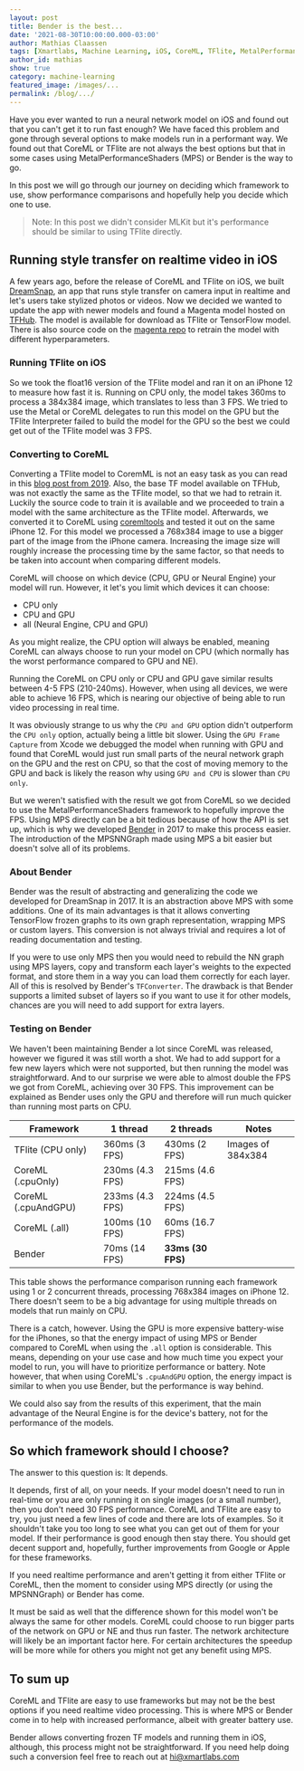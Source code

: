 ```yaml
---
layout: post
title: Bender is the best...
date: '2021-08-30T10:00:00.000-03:00'
author: Mathias Claassen
tags: [Xmartlabs, Machine Learning, iOS, CoreML, TFlite, MetalPerformanceShaders, Bender]
author_id: mathias
show: true
category: machine-learning
featured_image: /images/...
permalink: /blog/.../
---
```


Have you ever wanted to run a neural network model on iOS and found out that you can't get it to run fast enough?
We have faced this problem and gone through several options to make models run in a performant way. We found out that CoreML or TFlite are not always the best options but that in some cases using MetalPerformanceShaders (MPS) or Bender is the way to go.

In this post we will go through our journey on deciding which framework to use, show performance comparisons and hopefully help you decide which one to use.

> Note: In this post we didn't consider MLKit but it's performance should be similar to using TFlite directly.

## Running style transfer on realtime video in iOS
A few years ago, before the release of CoreML and TFlite on iOS, we built [DreamSnap], an app that runs style transfer on camera input in realtime and let's users take stylized photos or videos.
Now we decided we wanted to update the app with newer models and found a Magenta model hosted on [TFHub].
The model is available for download as TFlite or TensorFlow model. There is also source code on the [magenta repo] to retrain the model with different hyperparameters.

### Running TFlite on iOS

So we took the float16 version of the TFlite model and ran it on an iPhone 12 to measure how fast it is. Running on CPU only, the model takes 360ms to process a 384x384 image, which translates to less than 3 FPS. We tried to use the Metal or CoreML delegates to run this model on the GPU but the TFlite Interpreter failed to build the model for the GPU so the best we could get out of the TFlite model was 3 FPS.

### Converting to CoreML
Converting a TFlite model to CoremML is not an easy task as you can read in this [blog post from 2019].
Also, the base TF model available on TFHub, was not exactly the same as the TFlite model, so that we had to retrain it.
Luckily the source code to train it is available and we proceeded to train a model with the same architecture as the TFlite model.
Afterwards, we converted it to CoreML using [coremltools] and tested it out on the same iPhone 12.
For this model we processed a 768x384 image to use a bigger part of the image from the iPhone camera.
Increasing the image size will roughly increase the processing time by the same factor, so that needs to be taken into account when comparing different models.

CoreML will choose on which device (CPU, GPU or Neural Engine) your model will run. However, it let's you limit which devices it can choose:
* CPU only
* CPU and GPU
* all (Neural Engine, CPU and GPU)

As you might realize, the CPU option will always be enabled, meaning CoreML can always choose to run your model on CPU (which normally has the worst performance compared to GPU and NE).

Running the CoreML on CPU only or CPU and GPU gave similar results between 4-5 FPS (210-240ms). However, when using all devices, we were able to achieve 16 FPS, which is nearing our objective of being able to run video processing in real time.

It was obviously strange to us why the `CPU and GPU` option didn't outperform the `CPU only` option, actually being a little bit slower. Using the `GPU Frame Capture` from Xcode we debugged the model when running with GPU and found that CoreML would just run small parts of the neural network graph on the GPU and the rest on CPU, so that the cost of moving memory to the GPU and back is likely the reason why using `GPU and CPU` is slower than `CPU only`.

But we weren't satisfied with the result we got from CoreML so we decided to use the MetalPerformanceShaders framework to hopefully improve the FPS.
Using MPS directly can be a bit tedious because of how the API is set up, which is why we developed [Bender] in 2017 to make this process easier.
The introduction of the MPSNNGraph made using MPS a bit easier but doesn't solve all of its problems.

### About Bender
Bender was the result of abstracting and generalizing the code we developed for DreamSnap in 2017.
It is an abstraction above MPS with some additions.
One of its main advantages is that it allows converting TensorFlow frozen graphs to its own graph representation, wrapping MPS or custom layers.
This conversion is not always trivial and requires a lot of reading documentation and testing.

If you were to use only MPS then you would need to rebuild the NN graph using MPS layers, copy and transform each layer's weights to the expected format, and store them in a way you can load them correctly for each layer.
All of this is resolved by Bender's `TFConverter`.
The drawback is that Bender supports a limited subset of layers so if you want to use it for other models, chances are you will need to add support for extra layers.

### Testing on Bender
We haven't been maintaining Bender a lot since CoreML was released, however we figured it was still worth a shot.
We had to add support for a few new layers which were not supported, but then running the model was straightforward.
And to our surprise we were able to almost double the FPS we got from CoreML, achieving over 30 FPS.
This improvement can be explained as Bender uses only the GPU and therefore will run much quicker than running most parts on CPU.

| Framework           | 1 thread        | 2 threads       | Notes |
|---------------------|-----------------|-----------------|-------|
| TFlite (CPU only)   | 360ms (3 FPS)   | 430ms (2 FPS)   | Images of 384x384 |
| CoreML (.cpuOnly)   | 230ms (4.3 FPS) | 215ms (4.6 FPS) |       |
| CoreML (.cpuAndGPU) | 233ms (4.3 FPS) | 224ms (4.5 FPS) |       |
| CoreML (.all)       | 100ms (10 FPS)  | 60ms (16.7 FPS) |       |
| Bender              | 70ms (14 FPS)   | **33ms (30 FPS)**   |       |

This table shows the performance comparison running each framework using 1 or 2 concurrent threads, processing 768x384 images on iPhone 12.
There doesn't seem to be a big advantage for using multiple threads on models that run mainly on CPU.

There is a catch, however. Using the GPU is more expensive battery-wise for the iPhones, so that the energy impact of using MPS or Bender compared to CoreML when using the `.all` option is considerable.
This means, depending on your use case and how much time you expect your model to run, you will have to prioritize performance or battery.
Note however, that when using CoreML's `.cpuAndGPU` option, the energy impact is similar to when you use Bender, but the performance is way behind.

We could also say from the results of this experiment, that the main advantage of the Neural Engine is for the device's battery, not for the performance of the models.

## So which framework should I choose?
The answer to this question is: It depends.

It depends, first of all, on your needs.
If your model doesn't need to run in real-time or you are only running it on single images (or a small number), then you don't need 30 FPS performance.
CoreML and TFlite are easy to try, you just need a few lines of code and there are lots of examples.
So it shouldn't take you too long to see what you can get out of them for your model.
If their performance is good enough then stay there.
You should get decent support and, hopefully, further improvements from Google or Apple for these frameworks.

If you need realtime performance and aren't getting it from either TFlite or CoreML, then the moment to consider using MPS directly (or using the MPSNNGraph) or Bender has come.

It must be said as well that the difference shown for this model won't be always the same for other models.
CoreML could choose to run bigger parts of the network on GPU or NE and thus run faster.
The network architecture will likely be an important factor here.
For certain architectures the speedup will be more while for others you might not get any benefit using MPS.

## To sum up

CoreML and TFlite are easy to use frameworks but may not be the best options if you need realtime video processing.
This is where MPS or Bender come in to help with increased performance, albeit with greater battery use.

Bender allows converting frozen TF models and running them in iOS, although, this process might not be straightforward.
If you need help doing such a conversion feel free to reach out at [hi@xmartlabs.com](mailto:hi@xmartlabs.com)


[Dreamsnap]: https://getdreamsnap.com
[TFHub]: https://tfhub.dev/google/lite-model/magenta/arbitrary-image-stylization-v1-256/fp16/transfer/1
[magenta repo]: https://github.com/magenta/magenta/tree/main/magenta/models/arbitrary_image_stylization
[blog post from 2019]: https://blog.xmartlabs.com/2019/11/22/TFlite-to-CoreML/
[coremltools]: https://github.com/apple/coremltools
[Bender]: https://github.com/xmartlabs/Bender